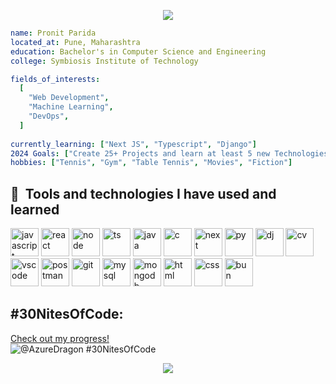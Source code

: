 <p align="center">
<img src="https://capsule-render.vercel.app/api?type=waving&height=100&color=gradient&text=Hello!%20I'm%20Pronit&reversal=false&textBg=false&fontSize=60&animation=fadeIn&section=header&fontColor=black" />
</p>

```yaml
name: Pronit Parida
located_at: Pune, Maharashtra
education: Bachelor's in Computer Science and Engineering
college: Symbiosis Institute of Technology

fields_of_interests:
  [
    "Web Development",
    "Machine Learning",
    "DevOps",
  ]
  
currently_learning: ["Next JS", "Typescript", "Django"]
2024 Goals: ["Create 25+ Projects and learn at least 5 new Technologies."]
hobbies: ["Tennis", "Gym", "Table Tennis", "Movies", "Fiction"]
```
<h2> 🚀 &nbsp;Tools and technologies I have used and learned</h2>
<p align="left">
<img src="https://cdn.jsdelivr.net/gh/devicons/devicon@latest/icons/javascript/javascript-original.svg" alt="javascript" width="45" height="45" />   
<img src="https://cdn.jsdelivr.net/gh/devicons/devicon@latest/icons/react/react-original.svg" alt="react" width="45" height="45"/>
<img src="https://cdn.jsdelivr.net/gh/devicons/devicon@latest/icons/nodejs/nodejs-original-wordmark.svg" alt="node" width="45" height="45" /> 
<img src="https://cdn.jsdelivr.net/gh/devicons/devicon@latest/icons/typescript/typescript-original.svg" alt="ts" width="45" height="45" />
<img src="https://cdn.jsdelivr.net/gh/devicons/devicon@latest/icons/java/java-original-wordmark.svg" alt="java" width="45" height="45" /> 
<img src="https://cdn.jsdelivr.net/gh/devicons/devicon@latest/icons/c/c-original.svg" alt="c" width="45" height="45" />
<img src="https://cdn.jsdelivr.net/gh/devicons/devicon@latest/icons/nextjs/nextjs-original.svg" alt="next" width="45" height="45" />
<img src="https://cdn.jsdelivr.net/gh/devicons/devicon@latest/icons/python/python-original.svg" alt="py" width="45" height="45" />
<img src="https://cdn.jsdelivr.net/gh/devicons/devicon@latest/icons/django/django-plain-wordmark.svg" alt="dj" width="45" height="45" />
<img src="https://cdn.jsdelivr.net/gh/devicons/devicon@latest/icons/opencv/opencv-original-wordmark.svg" alt="cv" width="45" height="45"/>
<img src="https://cdn.jsdelivr.net/gh/devicons/devicon/icons/vscode/vscode-original.svg" alt="vscode" width="45" height="45"/>
<img src="https://cdn.jsdelivr.net/gh/devicons/devicon@latest/icons/postman/postman-original-wordmark.svg" alt="postman" width="45" height="45" />
<img src="https://cdn.jsdelivr.net/gh/devicons/devicon@latest/icons/github/github-original.svg" alt="git" width="45" height="45" />
<img src="https://cdn.jsdelivr.net/gh/devicons/devicon@latest/icons/mysql/mysql-original-wordmark.svg" alt="mysql" width="45" height="45"/>
<img src="https://cdn.jsdelivr.net/gh/devicons/devicon@latest/icons/mongodb/mongodb-original.svg" alt="mongodb" width="45" height="45" />
<img src="https://cdn.jsdelivr.net/gh/devicons/devicon@latest/icons/html5/html5-original-wordmark.svg" alt="html" width="45" height="45" />       
<img src="https://cdn.jsdelivr.net/gh/devicons/devicon@latest/icons/css3/css3-plain-wordmark.svg" alt="css" width="45" height="45" />
<img src="https://cdn.jsdelivr.net/gh/devicons/devicon@latest/icons/bun/bun-original.svg" alt="bun" width="45" height="45"/>
</p>


## #30NitesOfCode:


  [Check out my progress!](https://www.codedex.io/@AzureDragon/30-nites-of-code)  
  ![@AzureDragon #30NitesOfCode](https://www.codedex.io/api/petStatus?user=AzureDragon)

  
<p align="center">
<img src="https://capsule-render.vercel.app/api?type=waving&height=100&color=gradient&reversal=false&textBg=false&fontSize=60&animation=fadeIn&section=footer&fontColor=black" />
</p>

